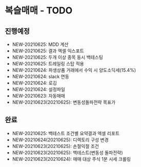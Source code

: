 # 복슬매매 - TODO

## 진행예정
- NEW-20210625: MDD 계산
- NEW-20210625: 결과 엑셀 익스포트
- NEW-20210625: 두개 이상 종목 동시 백테스팅
- NEW-20210625: 트레일링 스탑 적용
- NEW-20210624: 파생상품 거래에서 수익 시 양도소딕세(15.4%)
- NEW-20210624: slack 연동
- NEW-20210624: 로깅
- NEW-20210624: 설정파일
- NEW-20210623: 자동매매
- NEW-20210623(20210625): 변동성돌파전략 목표가

## 완료
- NEW-20210625: 백테스트 조건별 요약결과 엑셀 리포트
- NEW-20210624(20210625): 디렉토리 구성 변경
- NEW-20210623(20210625): 손절익절 조건
- NEW-20210623(20210625): 백테스트(변동성 돌파전략)
- NEW-20210623(20210624): 매매 대상 주식 1분 시세 크롤링

